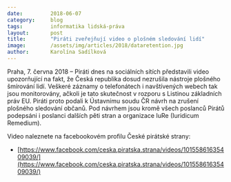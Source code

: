 ```yaml
---
date:         2018-06-07
category:     blog
tags:         informatika lidská-práva
layout:       post
title:        "Piráti zveřejňují video o plošném sledování lidí"
image:        /assets/img/articles/2018/dataretention.jpg
author:       Karolína Sadílková
---
```


Praha, 7. června 2018 – Piráti dnes na sociálních sítích představili video upozorňující na fakt, že Česká republika dosud nezrušila nástroje plošného šmírování lidí. Veškeré záznamy o telefonátech i navštívených webech tak jsou monitorovány, ačkoli je tato skutečnost v rozporu s Listinou základních práv EU. Piráti proto podali k Ústavnímu soudu ČR návrh na zrušení plošného sledování občanů. Pod návrhem jsou kromě všech poslanců Pirátů podepsáni i poslanci dalších pěti stran a organizace IuRe (Iuridicum Remedium).

Video naleznete na facebookovém profilu České pirátské strany:

* [https://www.facebook.com/ceska.piratska.strana/videos/10155861635409039/](https://www.facebook.com/ceska.piratska.strana/videos/10155861635409039/)
